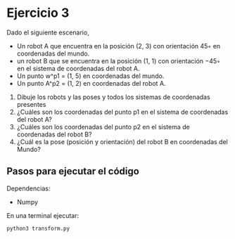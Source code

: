 # Ejercicio 3
Dado el siguiente escenario,

 - Un robot A que encuentra en la posición (2, 3) con orientación 45◦ en coordenadas del mundo.
 - un robot B que se encuentra en la posición (1, 1) con orientación −45◦ en el sistema de coordenadas del robot A.
 - Un punto w^p1 = (1, 5) en coordenadas del mundo.
 - Un punto A^p2 = (1, 2) en coordenadas del robot A.

1. Dibuje los robots y las poses y todos los sistemas de coordenadas presentes
2. ¿Cuáles son los coordenadas del punto p1 en el sistema de coordenadas del robot A?
3. ¿Cuáles son los coordenadas del punto p2 en el sistema de coordenadas del robot B?
4. ¿Cuál es la pose (posición y orientación) del robot B en coordenadas del Mundo?

## Pasos para ejecutar el código
Dependencias:
- Numpy

En una terminal ejecutar:
```bash
python3 transform.py
```